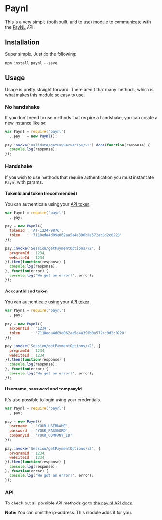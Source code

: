 # Paynl
This is a very simple (both built, and to use) module to communicate with the [PayNL](http://pay.nl/) API.

## Installation
Super simple. Just do the following:

`npm install paynl --save`

## Usage
Usage is pretty straight forward. There aren't that many methods, which is what makes this module so easy to use.

### No handshake
If you don't need to use methods that require a handshake, you can create a new instance like so:

```js
var Paynl = require('paynl')
  , pay   = new Paynl();

pay.invoke('Validate/getPayServerIps/v1').done(function(response) {
  console.log(response);
});

```

### Handshake
If you wish to use methods that require authentication you must instantiate `Paynl` with params.

#### TokenId and token (recommended)
You can authenticate using your [API token](https://admin.pay.nl/my_merchant).

```js
var Paynl = require('paynl')
  , pay;

pay = new Paynl({
  tokenId : 'AT-1234-9876',
  token   : '7110eda4d09e062aa5e4a390b0a572ac0d2c0220'
});

pay.invoke('Session/getPaymentOptions/v2', {
  programId : 1234,
  websiteId : 1234
}).then(function(response) {
  console.log(response);
}, function(error) {
  console.log('We got an error!', error);
});

```

#### AccountId and token
You can authenticate using your [API token](https://admin.pay.nl/my_merchant).

```js
var Paynl = require('paynl')
  , pay;

pay = new Paynl({
  accountId : '1234',
  token     : '7110eda4d09e062aa5e4a390b0a572ac0d2c0220'
});

pay.invoke('Session/getPaymentOptions/v2', {
  programId : 1234,
  websiteId : 1234
}).then(function(response) {
  console.log(response);
}, function(error) {
  console.log('We got an error!', error);
});

```

#### Username, password and companyId
It's also possible to login using your credentials.

```js
var Paynl = require('paynl')
  , pay;

pay = new Paynl({
  username  : 'YOUR_USERNAME',
  password  : 'YOUR_PASSWORD',
  companyId : 'YOUR_COMPANY_ID'
});

pay.invoke('Session/getPaymentOptions/v2', {
  programId : 1234,
  websiteId : 1234
}).then(function(response) {
  console.log(response);
}, function(error) {
  console.log('We got an error!', error);
});

```

### API
To check out all possible API methods go to [the pay.nl API docs](https://docs.pay.nl/docpanel/api/).

**Note:** You can omit the ip-address. This module adds it for you.
